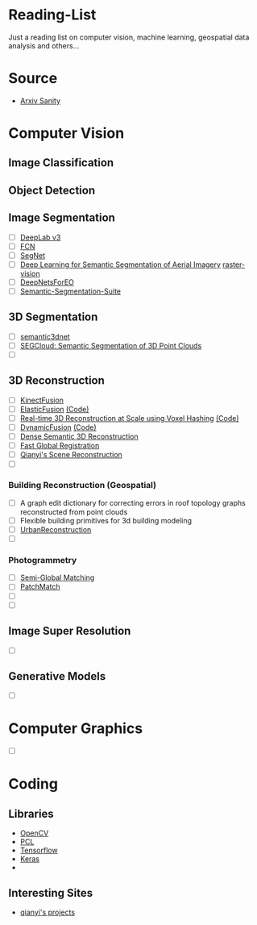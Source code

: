 # Reading-List
Just a reading list on computer vision, machine learning, geospatial data analysis and others...

# Source
* [Arxiv Sanity](http://www.arxiv-sanity.com/)
# Computer Vision
## Image Classification
## Object Detection
## Image Segmentation
- [ ] [DeepLab v3](https://arxiv.org/pdf/1802.02611.pdf)
- [ ] [FCN]()
- [ ] [SegNet]()
- [ ] [Deep Learning for Semantic Segmentation of Aerial Imagery](https://www.azavea.com/blog/2017/05/30/deep-learning-on-aerial-imagery/)
      [raster-vision](https://github.com/azavea/raster-vision)
- [ ] [DeepNetsForEO](https://github.com/nshaud/DeepNetsForEO)
- [ ] [Semantic-Segmentation-Suite](https://github.com/GeorgeSeif/Semantic-Segmentation-Suite)
## 3D Segmentation
- [ ] [semantic3dnet](https://github.com/nsavinov/semantic3dnet)
- [ ] [SEGCloud: Semantic Segmentation of 3D Point Clouds](http://segcloud.stanford.edu/)
- [ ] []()
## 3D Reconstruction
- [ ] [KinectFusion](https://www.microsoft.com/en-us/research/wp-content/uploads/2016/02/ismar2011.pdf)
- [ ] [ElasticFusion](http://www.roboticsproceedings.org/rss11/p01.pdf) [(Code)](https://github.com/mp3guy/ElasticFusion)
- [ ] [Real-time 3D Reconstruction at Scale using Voxel Hashing](http://niessnerlab.org/papers/2013/4hashing/niessner2013hashing.pdf) [(Code)](https://github.com/niessner/VoxelHashing)
- [ ] [DynamicFusion](http://grail.cs.washington.edu/projects/dynamicfusion/papers/DynamicFusion.pdf) [(Code)](https://github.com/mihaibujanca/dynamicfusion)
- [ ] [Dense Semantic 3D Reconstruction](https://ieeexplore.ieee.org/document/7575643/)
- [ ] [Fast Global Registration](https://github.com/IntelVCL/FastGlobalRegistration)
- [ ] [Qianyi's Scene Reconstruction](http://qianyi.info/scene.html)
- [ ] []()
### Building Reconstruction (Geospatial)
- [ ] A graph edit dictionary for correcting errors in roof topology graphs reconstructed from point clouds
- [ ] Flexible building primitives for 3d building modeling
- [ ] [UrbanReconstruction](https://github.com/qianyizh/UrbanReconstruction)
- [ ] []()
### Photogrammetry
- [ ] [Semi-Global Matching](http://www.ifp.uni-stuttgart.de/publications/phowo11/180Hirschmueller.pdf)
- [ ] [PatchMatch](http://gfx.cs.princeton.edu/pubs/Barnes_2009_PAR/index.php)
- [ ] []()
- [ ] []()
## Image Super Resolution
- [ ] []()
## Generative Models
- [ ] []()
# Computer Graphics
- [ ] []()
# Coding
## Libraries
* [OpenCV](https://opencv.org/)
* [PCL](http://pointclouds.org/)
* [Tensorflow](https://www.tensorflow.org/)
* [Keras](https://keras.io/)
* []()
## Interesting Sites
* [qianyi's projects](http://qianyi.info/project.html)

